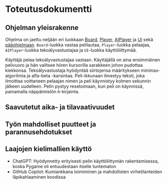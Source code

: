 # Toteutusdokumentti

## Ohjelman yleisrakenne

Ohjelma on jaettu neljään eri luokkaan [Board](../src/board.py), [Player](../src/player.py), [AIPlayer](../src/ai_player.py) ja [UI](../src/ui.py) sekä [pääohjelmaan](../src/connect_four.py). `Board`-luokka vastaa pelilautaa, `Player`-luokka pelaajaa, `AIPlayer`-luokka tekoälyvastustajaa ja `UI`-luokka käyttöliittymää.

Käyttäjä pelaa tekoälyvastustajaa vastaan. Käyttäjällä on aina ensimmäinen pelivuoro ja hän valitsee hiiren kursorilla sarakkeen johon pudottaa kiekkonsa. Tekoälyvastustaja hyödyntää siirtojensa määritykseen minimax-algoritmia ja alfa-beta -karsintaa. Peli-ikkunaan ilmestyy teksti, joka ilmoittaa voittaneen pelaajan nimen ja peli käynnistyy kolmen sekunnin jälkeen uudelleen. Pelin pystyy resetoimaan, kun peli on käynnissä, painamalla näppäimistön `R`-kirjainta.

## Saavutetut aika- ja tilavaativuudet

## Työn mahdolliset puutteet ja parannusehdotukset

## Laajojen kielimallien käyttö

- ChatGPT: Hyödynnetty erityisesti pelin käyttöliittymän rakentamisessa, koska Pygame oli entuudestaan itselle tuntematon
- GitHub Copilot: Kumiankkana toimiminen ja mahdollisten virhetilanteiden läpikahlaaminen koodissa
